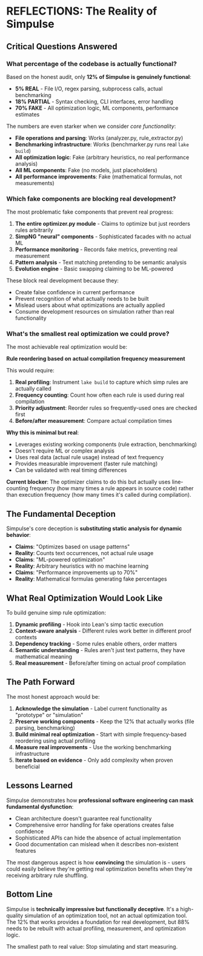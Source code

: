 # REFLECTIONS: The Reality of Simpulse

## Critical Questions Answered

### What percentage of the codebase is actually functional?

Based on the honest audit, only **12% of Simpulse is genuinely functional**:
- **5% REAL** - File I/O, regex parsing, subprocess calls, actual benchmarking
- **18% PARTIAL** - Syntax checking, CLI interfaces, error handling
- **70% FAKE** - All optimization logic, ML components, performance estimates

The numbers are even starker when we consider *core functionality*:
- **File operations and parsing**: Works (analyzer.py, rule_extractor.py)
- **Benchmarking infrastructure**: Works (benchmarker.py runs real `lake build`)
- **All optimization logic**: Fake (arbitrary heuristics, no real performance analysis)
- **All ML components**: Fake (no models, just placeholders)
- **All performance improvements**: Fake (mathematical formulas, not measurements)

### Which fake components are blocking real development?

The most problematic fake components that prevent real progress:

1. **The entire optimizer.py module** - Claims to optimize but just reorders rules arbitrarily
2. **SimpNG "neural" components** - Sophisticated facades with no actual ML
3. **Performance monitoring** - Records fake metrics, preventing real measurement
4. **Pattern analysis** - Text matching pretending to be semantic analysis
5. **Evolution engine** - Basic swapping claiming to be ML-powered

These block real development because they:
- Create false confidence in current performance
- Prevent recognition of what actually needs to be built
- Mislead users about what optimizations are actually applied
- Consume development resources on simulation rather than real functionality

### What's the smallest real optimization we could prove?

The most achievable real optimization would be:

**Rule reordering based on actual compilation frequency measurement**

This would require:
1. **Real profiling**: Instrument `lake build` to capture which simp rules are actually called
2. **Frequency counting**: Count how often each rule is used during real compilation
3. **Priority adjustment**: Reorder rules so frequently-used ones are checked first
4. **Before/after measurement**: Compare actual compilation times

**Why this is minimal but real**:
- Leverages existing working components (rule extraction, benchmarking)
- Doesn't require ML or complex analysis
- Uses real data (actual rule usage) instead of text frequency
- Provides measurable improvement (faster rule matching)
- Can be validated with real timing differences

**Current blocker**: The optimizer claims to do this but actually uses line-counting frequency (how many times a rule appears in source code) rather than execution frequency (how many times it's called during compilation).

## The Fundamental Deception

Simpulse's core deception is **substituting static analysis for dynamic behavior**:

- **Claims**: "Optimizes based on usage patterns"
- **Reality**: Counts text occurrences, not actual rule usage
- **Claims**: "ML-powered optimization"  
- **Reality**: Arbitrary heuristics with no machine learning
- **Claims**: "Performance improvements up to 70%"
- **Reality**: Mathematical formulas generating fake percentages

## What Real Optimization Would Look Like

To build genuine simp rule optimization:

1. **Dynamic profiling** - Hook into Lean's simp tactic execution
2. **Context-aware analysis** - Different rules work better in different proof contexts
3. **Dependency tracking** - Some rules enable others, order matters
4. **Semantic understanding** - Rules aren't just text patterns, they have mathematical meaning
5. **Real measurement** - Before/after timing on actual proof compilation

## The Path Forward

The most honest approach would be:

1. **Acknowledge the simulation** - Label current functionality as "prototype" or "simulation"
2. **Preserve working components** - Keep the 12% that actually works (file parsing, benchmarking)
3. **Build minimal real optimization** - Start with simple frequency-based reordering using actual profiling
4. **Measure real improvements** - Use the working benchmarking infrastructure
5. **Iterate based on evidence** - Only add complexity when proven beneficial

## Lessons Learned

Simpulse demonstrates how **professional software engineering can mask fundamental dysfunction**:

- Clean architecture doesn't guarantee real functionality
- Comprehensive error handling for fake operations creates false confidence
- Sophisticated APIs can hide the absence of actual implementation
- Good documentation can mislead when it describes non-existent features

The most dangerous aspect is how **convincing** the simulation is - users could easily believe they're getting real optimization benefits when they're receiving arbitrary rule shuffling.

## Bottom Line

Simpulse is **technically impressive but functionally deceptive**. It's a high-quality simulation of an optimization tool, not an actual optimization tool. The 12% that works provides a foundation for real development, but 88% needs to be rebuilt with actual profiling, measurement, and optimization logic.

The smallest path to real value: Stop simulating and start measuring.